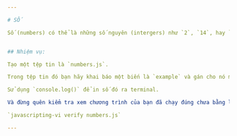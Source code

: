 ```yaml
---

# SỐ

Số (numbers) có thể là những số nguyên (intergers) như `2`, `14`, hay `1741`, hoặc chúng có thể là những số thập phân (decimals), còn được gọi là số thực (float), như `3.14`, `1.5` hay `100.6789`.


## Nhiệm vụ:

Tạo một tệp tin là `numbers.js`.

Trong tệp tin đó bạn hãy khai báo một biến là `example` và gán cho nó một giá trị là số nguyên `123456789`.

Sử dụng `console.log()` để in số đó ra terminal.

Và đừng quên kiểm tra xem chương trình của bạn đã chạy đúng chưa bằng lệnh sau:

`javascripting-vi verify numbers.js`

---
```

